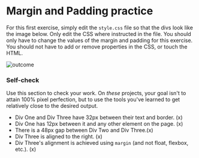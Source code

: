 # Margin and Padding practice

For this first exercise, simply edit the `style.css` file so that the divs look like the image below. Only edit the CSS where instructed in the file.  You should only have to change the values of the margin and padding for this exercise. You should not have to add or remove properties in the CSS, or touch the HTML.

![outcome](./desired-outcome.png)

### Self-check 
Use this section to check your work. On _these_ projects, your goal isn't to attain 100% pixel perfection, but to use the tools you've learned to get relatively close to the desired output.

- Div One and Div Three have 32px between their text and border. (x)
- Div One has 12px between it and any other element on the page. (x)
- There is a 48px gap between Div Two and Div Three.(x)
- Div Three is aligned to the right. (x)
- Div Three's alignment is achieved using `margin` (and not float, flexbox, etc.). (x)